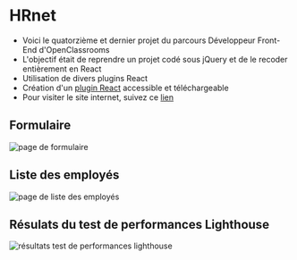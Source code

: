 # HRnet
- Voici le quatorzième et dernier projet du parcours Développeur Front-End d'OpenClassrooms
- L'objectif était de reprendre un projet codé sous jQuery et de le recoder entièrement en React
- Utilisation de divers plugins React
- Création d'un [plugin React](https://www.npmjs.com/package/jeireme-react-modal) accessible et téléchargeable
- Pour visiter le site internet, suivez ce [lien](https://jeireme.github.io/JeremiePiard_14_02112022/)

## Formulaire
![page de formulaire](https://i.ibb.co/Th9hgZS/form-page-screen.jpg)
## Liste des employés
![page de liste des employés](https://i.ibb.co/N2sXFXL/employee-list-page.jpg)
## Résulats du test de performances Lighthouse
![résultats test de performances lighthouse](https://puu.sh/JwB03/0741dd5854.gif)

